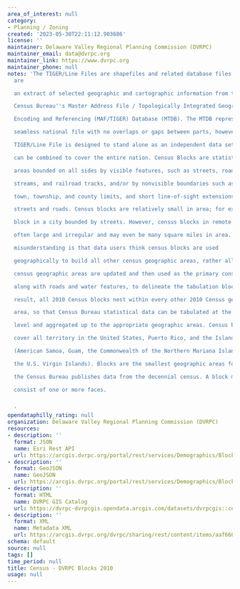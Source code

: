 ```yaml
---
area_of_interest: null
category:
- Planning / Zoning
created: '2023-05-30T22:11:12.903686'
license: ''
maintainer: Delaware Valley Regional Planning Commission (DVRPC)
maintainer_email: data@dvrpc.org
maintainer_link: https://www.dvrpc.org
maintainer_phone: null
notes: 'The TIGER/Line Files are shapefiles and related database files (.dbf) that
  are

  an extract of selected geographic and cartographic information from the U.S.

  Census Bureau''s Master Address File / Topologically Integrated Geographic

  Encoding and Referencing (MAF/TIGER) Database (MTDB). The MTDB represents a

  seamless national file with no overlaps or gaps between parts, however, each

  TIGER/Line File is designed to stand alone as an independent data set, or they

  can be combined to cover the entire nation. Census Blocks are statistical

  areas bounded on all sides by visible features, such as streets, roads,

  streams, and railroad tracks, and/or by nonvisible boundaries such as city,

  town, township, and county limits, and short line-of-sight extensions of

  streets and roads. Census blocks are relatively small in area; for example, a

  block in a city bounded by streets. However, census blocks in remote areas are

  often large and irregular and may even be many square miles in area. A common

  misunderstanding is that data users think census blocks are used

  geographically to build all other census geographic areas, rather all other

  census geographic areas are updated and then used as the primary constraints,

  along with roads and water features, to delineate the tabulation blocks. As a

  result, all 2010 Census blocks nest within every other 2010 Census geographic

  area, so that Census Bureau statistical data can be tabulated at the block

  level and aggregated up to the appropriate geographic areas. Census blocks

  cover all territory in the United States, Puerto Rico, and the Island Areas

  (American Samoa, Guam, the Commonwealth of the Northern Mariana Islands, and

  the U.S. Virgin Islands). Blocks are the smallest geographic areas for which

  the Census Bureau publishes data from the decennial census. A block may

  consist of one or more faces.


  '
opendataphilly_rating: null
organization: Delaware Valley Regional Planning Commission (DVRPC)
resources:
- description: ''
  format: JSON
  name: Esri Rest API
  url: https://arcgis.dvrpc.org/portal/rest/services/Demographics/Blocks_2010/FeatureServer/0
- description: ''
  format: GeoJSON
  name: GeoJSON
  url: https://arcgis.dvrpc.org/portal/rest/services/Demographics/Blocks_2010/FeatureServer/0/query?where=1=1&outsr=4326&outfields=*&f=geojson
- description: ''
  format: HTML
  name: DVRPC GIS Catalog
  url: https://dvrpc-dvrpcgis.opendata.arcgis.com/datasets/dvrpcgis::census-dvrpc-blocks-2010
- description: ''
  format: XML
  name: Metadata XML
  url: https://arcgis.dvrpc.org/dvrpc/sharing/rest/content/items/aaf6688a73b64a08b6d010113c6d2c4f/info/metadata/metadata.xml?format=default
schema: default
source: null
tags: []
time_period: null
title: Census - DVRPC Blocks 2010
usage: null
---
```

